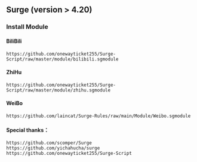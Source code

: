 ## Surge (version > 4.20)

### Install Module

#### BiliBili
```
https://github.com/onewayticket255/Surge-Script/raw/master/module/bilibili.sgmodule
```
#### ZhiHu
```
https://github.com/onewayticket255/Surge-Script/raw/master/module/zhihu.sgmodule
```
#### WeiBo
```
https://github.com/laincat/Surge-Rules/raw/main/Module/Weibo.sgmodule
```

#### Special thanks：

```
https://github.com/scomper/Surge
https://github.com/yichahucha/surge
https://github.com/onewayticket255/Surge-Script
```
